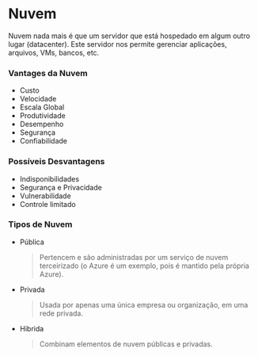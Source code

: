 # Nuvem
Nuvem nada mais é que um servidor que está hospedado em algum outro lugar (datacenter). Este servidor nos permite gerenciar aplicações, arquivos, VMs, bancos, etc.

### Vantages da Nuvem
* Custo
* Velocidade
* Escala Global
* Produtividade
* Desempenho
* Segurança
* Confiabilidade

### Possíveis Desvantagens
* Indisponibilidades
* Segurança e Privacidade
* Vulnerabilidade
* Controle limitado

### Tipos de Nuvem
* Pública
    > Pertencem e são administradas por um serviço de nuvem terceirizado (o Azure é um exemplo, pois é mantido pela própria Azure).
* Privada
    > Usada por apenas uma única empresa ou organização, em uma rede privada.
* Hibrida
    > Combinam elementos de nuvem públicas e privadas.